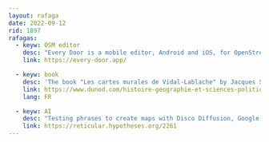 ```yaml
---
layout: rafaga
date: 2022-09-12
rid: 1897
rafagas:
  - keyw: OSM editor 
    desc: "Every Door is a mobile editor, Android and iOS, for OpenStreetMap designed to confirm the existence of shops, edit buildings and add door numbers, and micromap benches, streetlights and manholes"
    link: https://every-door.app/

  - keyw: book
    desc: 'The book "Les cartes murales de Vidal-Lablache" by Jacques Scheibling and Caroline Leclerc will be released this October published by the publisher Armand Colin'
    link: https://www.dunod.com/histoire-geographie-et-sciences-politiques/cartes-murales-vidal-lablache
    lang: FR

  - keyw: AI
    desc: "Testing phrases to create maps with Disco Diffusion, Google Colab's freely reusable notebook for generating images from text using a set of algorithmic techniques"
    link: https://reticular.hypotheses.org/2261
---
```

